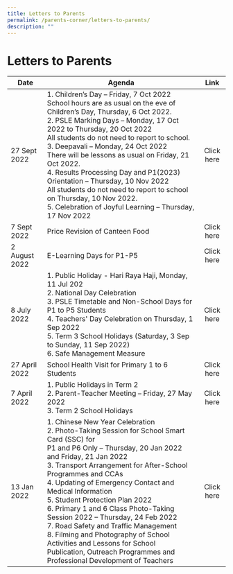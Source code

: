 ```yaml
---
title: Letters to Parents
permalink: /parents-corner/letters-to-parents/
description: ""
---
```

# Letters to Parents


| Date            | Agenda                              |     Link    |
|-----------------|----------------------------------------------------------------------------------------------------------------------|:-----------:|
| 27 Sept 2022    | 1. Children’s Day – Friday, 7 Oct 2022<br>School hours are as usual on the eve of Children’s Day, Thursday, 6 Oct 2022.<br>2. PSLE Marking Days – Monday, 17 Oct 2022 to Thursday, 20 Oct 2022<br>All students do not need to report to school.<br>3. Deepavali – Monday, 24 Oct 2022<br>There will be lessons as usual on Friday, 21 Oct 2022.<br>4. Results Processing Day and P1(2023) Orientation – Thursday, 10 Nov 2022<br>All students do not need to report to school on Thursday, 10 Nov 2022.<br>5. Celebration of Joyful Learning – Thursday, 17 Nov 2022                                 |  Click here |
| 7 Sept 2022     | Price Revision of Canteen Food                                                                                                                                                                                                                                                                                                                                                                                                                                                                                                                                                                           |  Click here |
| 2 August 2022   | E-Learning Days for P1-P5                                                                                                                                                                                                                                                                                                                                                                                                                                                                                                                                                                                | Click here  |
| 8 July 2022     | 1. Public Holiday - Hari Raya Haji, Monday, 11 Jul 202<br>2. National Day Celebration<br>3. PSLE Timetable and Non-School Days for P1 to P5 Students<br>4. Teachers' Day Celebration on Thursday, 1 Sep 2022<br>5. Term 3 School Holidays (Saturday, 3 Sep to Sunday, 11 Sep 2022)<br>6. Safe Management Measure                                                                                                                                                                                                                                                                                         | Click here  |
| 27 April 2022   | School Health Visit for Primary 1 to 6 Students                                                                                                                                                                                                                                                                                                                                                                                                                                                                                                                                                          | Click here  |
| 7 April 2022    | 1. Public Holidays in Term 2<br>2. Parent-Teacher Meeting – Friday, 27 May 2022<br>3. Term 2 School Holidays                                                                                                                                               | Click here  |
| 13 Jan 2022     | 1. Chinese New Year Celebration<br>2. Photo-Taking Session for School Smart Card (SSC) for<br>P1 and P6 Only – Thursday, 20 Jan 2022 and Friday, 21 Jan 2022<br>3. Transport Arrangement for After-School Programmes and CCAs<br>4. Updating of Emergency Contact and Medical Information<br>5. Student Protection Plan 2022<br>6. Primary 1 and 6 Class Photo-Taking Session 2022 – Thursday, 24 Feb 2022<br>7. Road Safety and Traffic Management<br>8. Filming and Photography of School Activities and Lessons for School Publication, Outreach  Programmes and Professional Development of Teachers | Click here  |